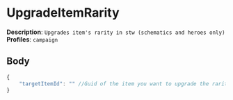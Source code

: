# UpgradeItemRarity

**Description**: `Upgrades item's rarity in stw (schematics and heroes only)` \
**Profiles**: `campaign`

## Body
```js
{
    "targetItemId": "" //Guid of the item you want to upgrade the rarity of
}
```
